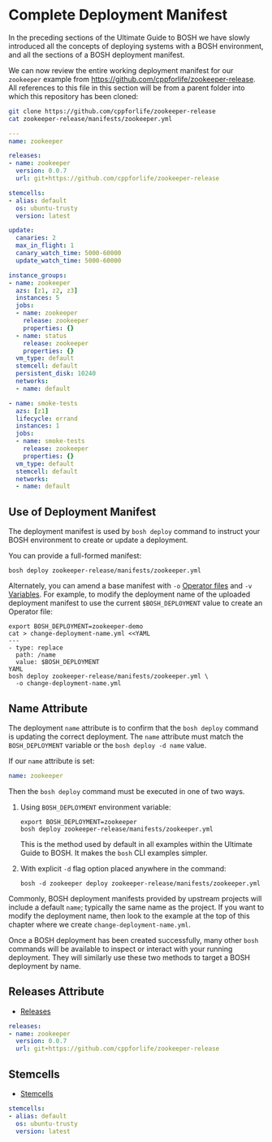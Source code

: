 # Complete Deployment Manifest

In the preceding sections of the Ultimate Guide to BOSH we have slowly introduced all the concepts of deploying systems with a BOSH environment, and all the sections of a BOSH deployment manifest.

We can now review the entire working deployment manifest for our `zookeeper` example from https://github.com/cppforlife/zookeeper-release. All references to this file in this section will be from a parent folder into which this repository has been cloned:

```bash
git clone https://github.com/cppforlife/zookeeper-release
cat zookeeper-release/manifests/zookeeper.yml
```

```yaml
---
name: zookeeper

releases:
- name: zookeeper
  version: 0.0.7
  url: git+https://github.com/cppforlife/zookeeper-release

stemcells:
- alias: default
  os: ubuntu-trusty
  version: latest

update:
  canaries: 2
  max_in_flight: 1
  canary_watch_time: 5000-60000
  update_watch_time: 5000-60000

instance_groups:
- name: zookeeper
  azs: [z1, z2, z3]
  instances: 5
  jobs:
  - name: zookeeper
    release: zookeeper
    properties: {}
  - name: status
    release: zookeeper
    properties: {}
  vm_type: default
  stemcell: default
  persistent_disk: 10240
  networks:
  - name: default

- name: smoke-tests
  azs: [z1]
  lifecycle: errand
  instances: 1
  jobs:
  - name: smoke-tests
    release: zookeeper
    properties: {}
  vm_type: default
  stemcell: default
  networks:
  - name: default
```

## Use of Deployment Manifest

The deployment manifest is used by `bosh deploy` command to instruct your BOSH environment to create or update a deployment.

You can provide a full-formed manifest:

```
bosh deploy zookeeper-release/manifests/zookeeper.yml
```

Alternately, you can amend a base manifest with `-o` [Operator files](deployment-updates/#operator-files) and `-v` [Variables](deployment-updates/#deployment-manifest-variables). For example, to modify the deployment name of the uploaded deployment manifest to use the current `$BOSH_DEPLOYMENT` value to create an Operator file:

```
export BOSH_DEPLOYMENT=zookeeper-demo
cat > change-deployment-name.yml <<YAML
---
- type: replace
  path: /name
  value: $BOSH_DEPLOYMENT
YAML
bosh deploy zookeeper-release/manifests/zookeeper.yml \
  -o change-deployment-name.yml
```

## Name Attribute

The deployment `name` attribute is to confirm that the `bosh deploy` command is updating the correct deployment. The `name` attribute must match the `BOSH_DEPLOYMENT` variable or the `bosh deploy -d name` value.

If our `name` attribute is set:

```yaml
name: zookeeper
```

Then the `bosh deploy` command must be executed in one of two ways.

1. Using `BOSH_DEPLOYMENT` environment variable:

    ```
    export BOSH_DEPLOYMENT=zookeeper
    bosh deploy zookeeper-release/manifests/zookeeper.yml
    ```

    This is the method used by default in all examples within the Ultimate Guide to BOSH. It makes the `bosh` CLI examples simpler.

2. With explicit `-d` flag option placed anywhere in the command:

    ```
    bosh -d zookeeper deploy zookeeper-release/manifests/zookeeper.yml
    ```

Commonly, BOSH deployment manifests provided by upstream projects will include a default `name`; typically the same name as the project. If you want to modify the deployment name, then look to the example at the top of this chapter where we create `change-deployment-name.yml`.

Once a BOSH deployment has been created successfully, many other `bosh` commands will be available to inspect or interact with your running deployment. They will similarly use these two methods to target a BOSH deployment by name.

## Releases Attribute

* [Releases](releases/)

```yaml
releases:
- name: zookeeper
  version: 0.0.7
  url: git+https://github.com/cppforlife/zookeeper-release
```

## Stemcells

* [Stemcells](stemcells/#stemcells-in-deployment-manifests)

```yaml
stemcells:
- alias: default
  os: ubuntu-trusty
  version: latest
```
